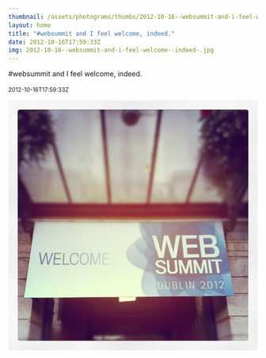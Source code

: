 ```yaml
---
thumbnail: /assets/photograms/thumbs/2012-10-16--websummit-and-i-feel-welcome--indeed-.png
layout: home
title: "#websummit and I feel welcome, indeed."
date: 2012-10-16T17:59:33Z
img: 2012-10-16--websummit-and-i-feel-welcome--indeed-.jpg
---
```


#websummit and I feel welcome, indeed.

<small>2012-10-16T17:59:33Z</small>

![#websummit and I feel welcome, indeed.](/assets/photograms/original/2012-10-16--websummit-and-i-feel-welcome--indeed-.jpg)
